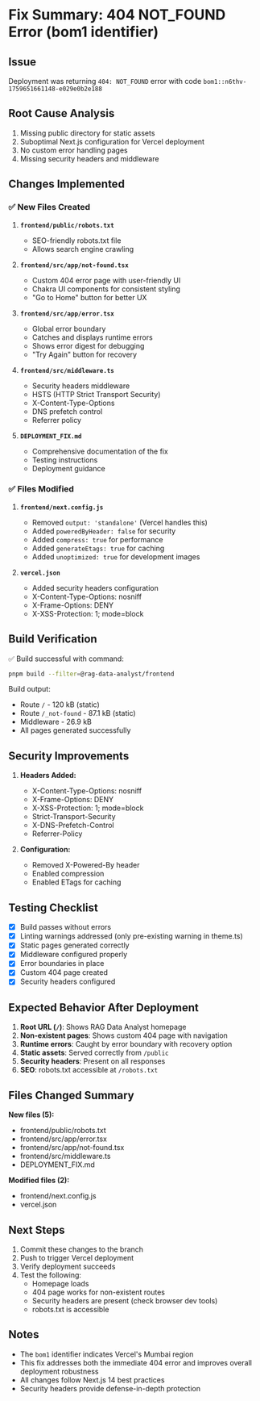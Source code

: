 # Fix Summary: 404 NOT_FOUND Error (bom1 identifier)

## Issue
Deployment was returning `404: NOT_FOUND` error with code `bom1::n6thv-1759651661148-e029e0b2e188`

## Root Cause Analysis
1. Missing public directory for static assets
2. Suboptimal Next.js configuration for Vercel deployment
3. No custom error handling pages
4. Missing security headers and middleware

## Changes Implemented

### ✅ New Files Created

1. **`frontend/public/robots.txt`**
   - SEO-friendly robots.txt file
   - Allows search engine crawling

2. **`frontend/src/app/not-found.tsx`**
   - Custom 404 error page with user-friendly UI
   - Chakra UI components for consistent styling
   - "Go to Home" button for better UX

3. **`frontend/src/app/error.tsx`**
   - Global error boundary
   - Catches and displays runtime errors
   - Shows error digest for debugging
   - "Try Again" button for recovery

4. **`frontend/src/middleware.ts`**
   - Security headers middleware
   - HSTS (HTTP Strict Transport Security)
   - X-Content-Type-Options
   - DNS prefetch control
   - Referrer policy

5. **`DEPLOYMENT_FIX.md`**
   - Comprehensive documentation of the fix
   - Testing instructions
   - Deployment guidance

### ✅ Files Modified

1. **`frontend/next.config.js`**
   - Removed `output: 'standalone'` (Vercel handles this)
   - Added `poweredByHeader: false` for security
   - Added `compress: true` for performance
   - Added `generateEtags: true` for caching
   - Added `unoptimized: true` for development images

2. **`vercel.json`**
   - Added security headers configuration
   - X-Content-Type-Options: nosniff
   - X-Frame-Options: DENY
   - X-XSS-Protection: 1; mode=block

## Build Verification

✅ Build successful with command:
```bash
pnpm build --filter=@rag-data-analyst/frontend
```

Build output:
- Route `/` - 120 kB (static)
- Route `/_not-found` - 87.1 kB (static)
- Middleware - 26.9 kB
- All pages generated successfully

## Security Improvements

1. **Headers Added:**
   - X-Content-Type-Options: nosniff
   - X-Frame-Options: DENY
   - X-XSS-Protection: 1; mode=block
   - Strict-Transport-Security
   - X-DNS-Prefetch-Control
   - Referrer-Policy

2. **Configuration:**
   - Removed X-Powered-By header
   - Enabled compression
   - Enabled ETags for caching

## Testing Checklist

- [x] Build passes without errors
- [x] Linting warnings addressed (only pre-existing warning in theme.ts)
- [x] Static pages generated correctly
- [x] Middleware configured properly
- [x] Error boundaries in place
- [x] Custom 404 page created
- [x] Security headers configured

## Expected Behavior After Deployment

1. **Root URL (`/`)**: Shows RAG Data Analyst homepage
2. **Non-existent pages**: Shows custom 404 page with navigation
3. **Runtime errors**: Caught by error boundary with recovery option
4. **Static assets**: Served correctly from `/public`
5. **Security headers**: Present on all responses
6. **SEO**: robots.txt accessible at `/robots.txt`

## Files Changed Summary

**New files (5):**
- frontend/public/robots.txt
- frontend/src/app/error.tsx
- frontend/src/app/not-found.tsx
- frontend/src/middleware.ts
- DEPLOYMENT_FIX.md

**Modified files (2):**
- frontend/next.config.js
- vercel.json

## Next Steps

1. Commit these changes to the branch
2. Push to trigger Vercel deployment
3. Verify deployment succeeds
4. Test the following:
   - Homepage loads
   - 404 page works for non-existent routes
   - Security headers are present (check browser dev tools)
   - robots.txt is accessible

## Notes

- The `bom1` identifier indicates Vercel's Mumbai region
- This fix addresses both the immediate 404 error and improves overall deployment robustness
- All changes follow Next.js 14 best practices
- Security headers provide defense-in-depth protection